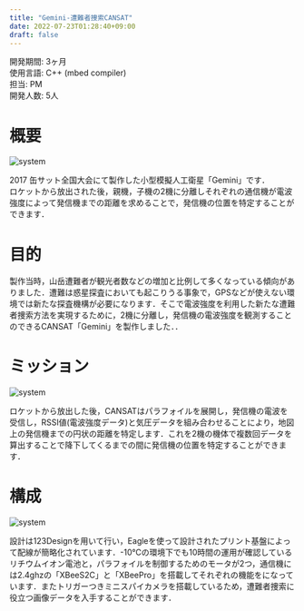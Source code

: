```yaml
---
title: "Gemini-遭難者捜索CANSAT"
date: 2022-07-23T01:28:40+09:00
draft: false
---
```

  
開発期間: 3ヶ月  
使用言語: C++ (mbed compiler)    
担当: PM  
開発人数: 5人  

# 概要  
 ![system](/img/gemini/Picture1.jpg)  

 2017 缶サット全国大会にて製作した小型模擬人工衛星「Gemini」です．  
 ロケットから放出された後，親機，子機の2機に分離しそれぞれの通信機が電波強度によって発信機までの距離を求めることで，発信機の位置を特定することができます．    

# 目的 
製作当時，山岳遭難者が観光者数などの増加と比例して多くなっている傾向がありました．遭難は惑星探査においても起こりうる事象で，GPSなどが使えない環境では新たな探査機構が必要になります．そこで電波強度を利用した新たな遭難者捜索方法を実現するために，2機に分離し，発信機の電波強度を観測することのできるCANSAT「Gemini」を製作しました．．  

# ミッション

 ![system](/img/gemini/Picture2.png)  
 
 ロケットから放出した後，CANSATはパラフォイルを展開し，発信機の電波を受信し，RSSI値(電波強度データ)と気圧データを組み合わせることにより，地図上の発信機までの円状の距離を特定します．これを2機の機体で複数回データを算出することで降下してくるまでの間に発信機の位置を特定することができます．  


# 構成  
 
![system](/img/gemini/Picture4.jpg)  

設計は123Designを用いて行い，Eagleを使って設計されたプリント基盤によって配線が簡略化されています．-10℃の環境下でも10時間の運用が確認しているリチウムイオン電池と，パラフォイルを制御するためのモータが2つ，通信機には2.4ghzの「XBeeS2C」と「XBeePro」を搭載してそれぞれの機能をになっています．またトリガーつきミニスパイカメラを搭載しているため，遭難者捜索に役立つ画像データを入手することができます．  
